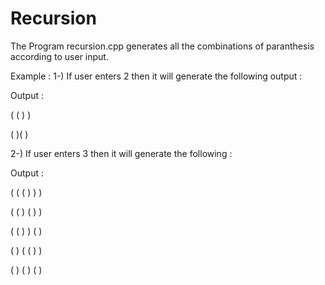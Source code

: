 # Recursion
The Program recursion.cpp generates all the combinations of paranthesis according to user input.

Example : 
1-) If user enters 2 then it will generate the following output :

Output : 

( ( ) )

( )( )

2-) If user enters 3 then it will generate the following :

Output : 

( ( ( ) ) )

( ( ) ( ) )

( ( ) ) ( )

( ) ( ( ) )

( ) ( ) ( )
